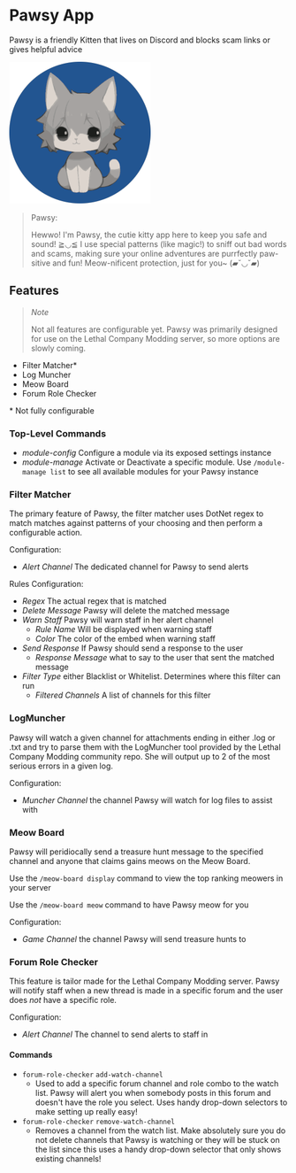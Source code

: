 # Pawsy App

Pawsy is a friendly Kitten that lives on Discord and blocks scam links or gives helpful advice

![Pawsy](Assets/img/Pawsy-small.png)

> Pawsy:
>
> Hewwo! I'm Pawsy, the cutie kitty app here to keep you safe and sound! ≧◡≦ I use special patterns (like magic!) to sniff out bad words and scams, making sure your online adventures are purrfectly paw-sitive and fun! Meow-nificent protection, just for you~ (▰˘◡˘▰)

## Features

> *Note*
>
> Not all features are configurable yet. Pawsy was primarily designed for use on the Lethal Company Modding server, so more options are slowly coming.

- Filter Matcher*
- Log Muncher
- Meow Board
- Forum Role Checker

\* Not fully configurable

### Top-Level Commands

- *module-config* Configure a module via its exposed settings instance
- *module-manage* Activate or Deactivate a specific module. Use `/module-manage list` to see all available modules for your Pawsy instance

### Filter Matcher

The primary feature of Pawsy, the filter matcher uses DotNet regex to match matches against patterns of your choosing and then perform a configurable action.

Configuration:

- *Alert Channel* The dedicated channel for Pawsy to send alerts

Rules Configuration:

- *Regex* The actual regex that is matched
- *Delete Message* Pawsy will delete the matched message
- *Warn Staff* Pawsy will warn staff in her alert channel
  - *Rule Name* Will be displayed when warning staff
  - *Color* The color of the embed when warning staff
- *Send Response* If Pawsy should send a response to the user
  - *Response Message* what to say to the user that sent the matched message
- *Filter Type* either Blacklist or Whitelist. Determines where this filter can run
  - *Filtered Channels* A list of channels for this filter

### LogMuncher

Pawsy will watch a given channel for attachments ending in either .log or .txt and try to parse them with the LogMuncher tool provided by the Lethal Company Modding community repo. She will output up to 2 of the most serious errors in a given log.

Configuration:

- *Muncher Channel* the channel Pawsy will watch for log files to assist with

### Meow Board

Pawsy will peridiocally send a treasure hunt message to the specified channel and anyone that claims gains meows on the Meow Board.

Use the `/meow-board display` command to view the top ranking meowers in your server

Use the `/meow-board meow` command to have Pawsy meow for you

Configuration:

- *Game Channel* the channel Pawsy will send treasure hunts to

### Forum Role Checker

This feature is tailor made for the Lethal Company Modding server. Pawsy will notify staff when a new thread is made in a specific forum and the user does *not* have a specific role.

Configuration:

- *Alert Channel* The channel to send alerts to staff in

#### Commands

- `forum-role-checker` `add-watch-channel`
  - Used to add a specific forum channel and role combo to the watch list. Pawsy will alert you when somebody posts in this forum and doesn't have the role you select. Uses handy drop-down selectors to make setting up really easy!
- `forum-role-checker` `remove-watch-channel`
  - Removes a channel from the watch list. Make absolutely sure you do not delete channels that Pawsy is watching or they will be stuck on the list since this uses a handy drop-down selector that only shows existing channels!
